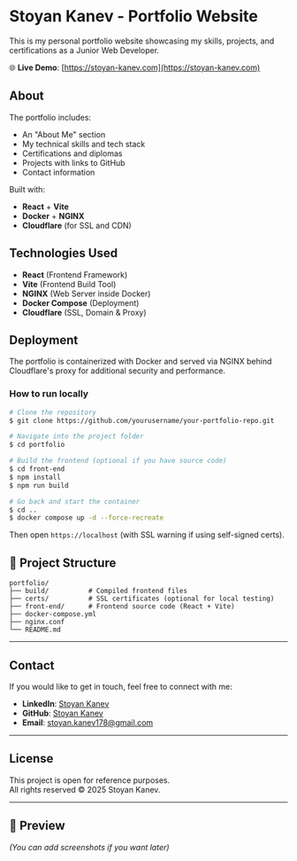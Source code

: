 # Stoyan Kanev - Portfolio Website

This is my personal portfolio website showcasing my skills, projects, and certifications as a Junior Web Developer.

🌐 **Live Demo**: [https://stoyan-kanev.com](https://stoyan-kanev.com)

## About

The portfolio includes:
- An "About Me" section
- My technical skills and tech stack
- Certifications and diplomas
- Projects with links to GitHub
- Contact information

Built with:
- **React** + **Vite**
- **Docker** + **NGINX**
- **Cloudflare** (for SSL and CDN)

## Technologies Used

- **React** (Frontend Framework)
- **Vite** (Frontend Build Tool)
- **NGINX** (Web Server inside Docker)
- **Docker Compose** (Deployment)
- **Cloudflare** (SSL, Domain & Proxy)

## Deployment

The portfolio is containerized with Docker and served via NGINX behind Cloudflare's proxy for additional security and performance.

### How to run locally

```bash
# Clone the repository
$ git clone https://github.com/yourusername/your-portfolio-repo.git

# Navigate into the project folder
$ cd portfolio

# Build the frontend (optional if you have source code)
$ cd front-end
$ npm install
$ npm run build

# Go back and start the container
$ cd ..
$ docker compose up -d --force-recreate
```

Then open `https://localhost` (with SSL warning if using self-signed certs).

## 📂 Project Structure

```
portfolio/
├── build/          # Compiled frontend files
├── certs/          # SSL certificates (optional for local testing)
├── front-end/      # Frontend source code (React + Vite)
├── docker-compose.yml
├── nginx.conf
└── README.md
```

---

## Contact

If you would like to get in touch, feel free to connect with me:

- **LinkedIn**: [Stoyan Kanev](https://www.linkedin.com/in/stoyan-kanev-042386207)
- **GitHub**: [Stoyan Kanev](https://github.com/LazyPotato02)
- **Email**: stoyan.kanev178@gmail.com

---

## License

This project is open for reference purposes.  
All rights reserved © 2025 Stoyan Kanev.

---

## 📸 Preview

*(You can add screenshots if you want later)*

